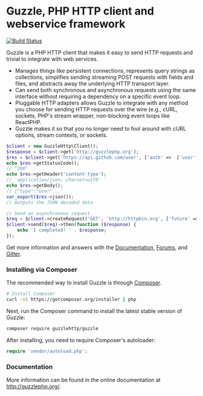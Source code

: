 Guzzle, PHP HTTP client and webservice framework
================================================

[![Build Status](https://secure.travis-ci.org/guzzle/guzzle.png?branch=master)](http://travis-ci.org/guzzle/guzzle)

Guzzle is a PHP HTTP client that makes it easy to send HTTP requests and
trivial to integrate with web services.

- Manages things like persistent connections, represents query strings as
  collections, simplifies sending streaming POST requests with fields and
  files, and abstracts away the underlying HTTP transport layer.
- Can send both synchronous and asynchronous requests using the same interface
  without requiring a dependency on a specific event loop.
- Pluggable HTTP adapters allows Guzzle to integrate with any method you choose
  for sending HTTP requests over the wire (e.g., cURL, sockets, PHP's stream
  wrapper, non-blocking event loops like ReactPHP.
- Guzzle makes it so that you no longer need to fool around with cURL options,
  stream contexts, or sockets.

```php
$client = new GuzzleHttp\Client();
$response = $client->get('http://guzzlephp.org');
$res = $client->get('https://api.github.com/user', ['auth' =>  ['user', 'pass']]);
echo $res->getStatusCode();
// "200"
echo $res->getHeader('content-type');
// 'application/json; charset=utf8'
echo $res->getBody();
// {"type":"User"...'
var_export($res->json());
// Outputs the JSON decoded data

// Send an asynchronous request.
$req = $client->createRequest('GET', 'http://httpbin.org', ['future' => true]);
$client->send($req)->then(function ($response) {
    echo 'I completed! ' . $response;
});
```

Get more information and answers with the
[Documentation](http://guzzlephp.org/),
[Forums](https://groups.google.com/forum/?hl=en#!forum/guzzle),
and [Gitter](https://gitter.im/guzzle/guzzle).

### Installing via Composer

The recommended way to install Guzzle is through
[Composer](http://getcomposer.org).

```bash
# Install Composer
curl -sS https://getcomposer.org/installer | php
```

Next, run the Composer command to install the latest stable version of Guzzle:

```bash
composer require guzzlehttp/guzzle
```

After installing, you need to require Composer's autoloader:

```php
require 'vendor/autoload.php';
```

### Documentation

More information can be found in the online documentation at
http://guzzlephp.org/.
